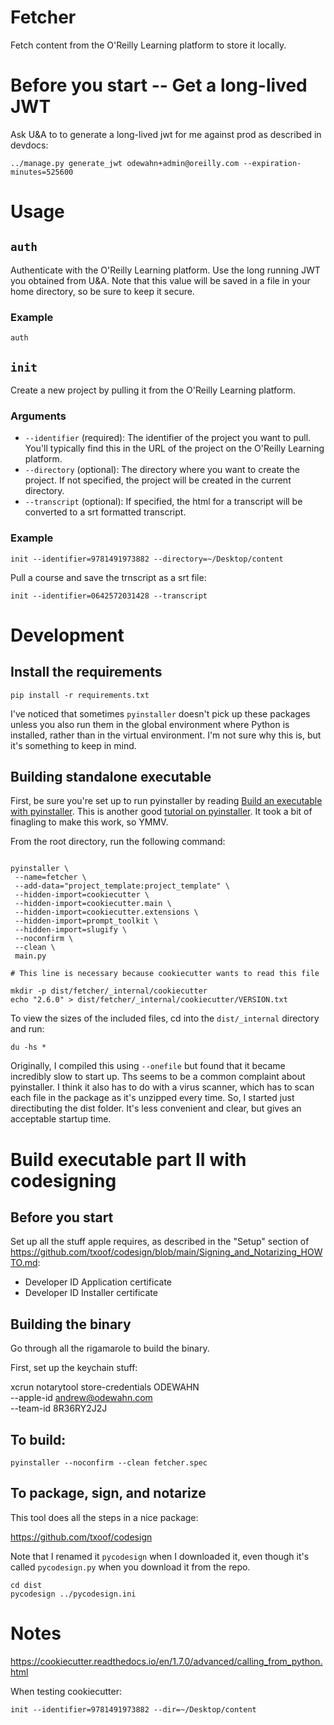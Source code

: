 # Fetcher

Fetch content from the O'Reilly Learning platform to store it locally.

# Before you start -- Get a long-lived JWT

Ask U&A to to generate a long-lived jwt for me against prod as described in devdocs:

```
../manage.py generate_jwt odewahn+admin@oreilly.com --expiration-minutes=525600
```

# Usage

## `auth`

Authenticate with the O'Reilly Learning platform. Use the long running JWT you obtained from U&A. Note that this value will be saved in a file in your home directory, so be sure to keep it secure.

### Example

```
auth
```

## `init`

Create a new project by pulling it from the O'Reilly Learning platform.

### Arguments

- `--identifier` (required): The identifier of the project you want to pull. You'll typically find this in the URL of the project on the O'Reilly Learning platform.
- `--directory` (optional): The directory where you want to create the project. If not specified, the project will be created in the current directory.
- `--transcript` (optional): If specified, the html for a transcript will be converted to a srt formatted transcript.

### Example

```
init --identifier=9781491973882 --directory=~/Desktop/content
```

Pull a course and save the trnscript as a srt file:

```
init --identifier=0642572031428 --transcript
```

# Development

## Install the requirements

```
pip install -r requirements.txt
```

I've noticed that sometimes `pyinstaller` doesn't pick up these packages unless you also run them in the global environment where Python is installed, rather than in the virtual environment. I'm not sure why this is, but it's something to keep in mind.

## Building standalone executable

First, be sure you're set up to run pyinstaller by reading [Build an executable with pyinstaller](http://www.gregreda.com/2023/05/18/notes-on-using-pyinstaller-poetry-and-pyenv/). This is another good [tutorial on pyinstaller](https://www.devdungeon.com/content/pyinstaller-tutorial). It took a bit of finagling to make this work, so YMMV.

From the root directory, run the following command:

```

pyinstaller \
 --name=fetcher \
 --add-data="project_template:project_template" \
 --hidden-import=cookiecutter \
 --hidden-import=cookiecutter.main \
 --hidden-import=cookiecutter.extensions \
 --hidden-import=prompt_toolkit \
 --hidden-import=slugify \
 --noconfirm \
 --clean \
 main.py

# This line is necessary because cookiecutter wants to read this file

mkdir -p dist/fetcher/_internal/cookiecutter
echo "2.6.0" > dist/fetcher/_internal/cookiecutter/VERSION.txt
```

To view the sizes of the included files, cd into the `dist/_internal` directory and run:

```
du -hs *
```

Originally, I compiled this using `--onefile` but found that it became incredibly slow to start up. Ths seems to be a common complaint about pyinstaller. I think it also has to do with a virus scanner, which has to scan each file in the package as it's unzipped every time. So, I started just directibuting the dist folder. It's less convenient and clear, but gives an acceptable startup time.

# Build executable part II with codesigning

## Before you start

Set up all the stuff apple requires, as described in the "Setup" section of https://github.com/txoof/codesign/blob/main/Signing_and_Notarizing_HOWTO.md:

- Developer ID Application certificate
- Developer ID Installer certificate

## Building the binary

Go through all the rigamarole to build the binary.

First, set up the keychain stuff:

xcrun notarytool store-credentials ODEWAHN \
 --apple-id andrew@odewahn.com \
 --team-id 8R36RY2J2J

## To build:

```
pyinstaller --noconfirm --clean fetcher.spec
```

## To package, sign, and notarize

This tool does all the steps in a nice package:

https://github.com/txoof/codesign

Note that I renamed it `pycodesign` when I downloaded it, even though it's called `pycodesign.py` when you download it from the repo.

```
cd dist
pycodesign ../pycodesign.ini
```

# Notes

https://cookiecutter.readthedocs.io/en/1.7.0/advanced/calling_from_python.html

When testing cookiecutter:

```
init --identifier=9781491973882 --dir=~/Desktop/content
```
